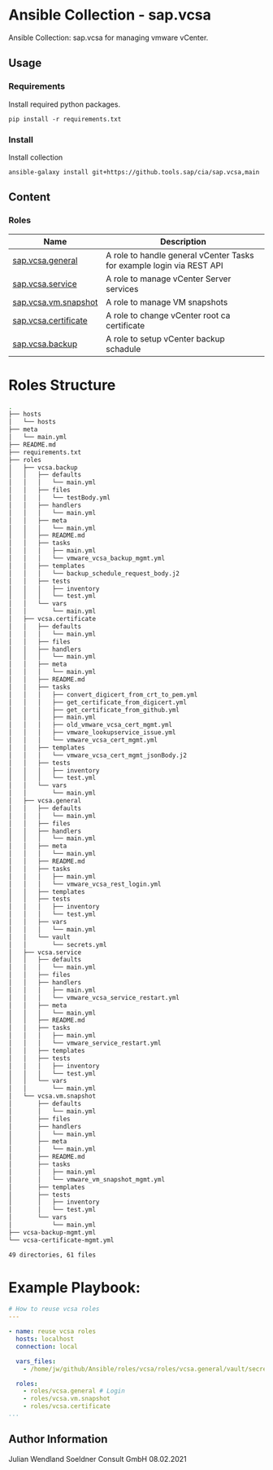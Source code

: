 # Ansible Collection - sap.vcsa
Ansible Collection: sap.vcsa for managing vmware vCenter.

## Usage
### Requirements
Install required python packages.
```
pip install -r requirements.txt
```

### Install
Install collection
```
ansible-galaxy install git+https://github.tools.sap/cia/sap.vcsa,main
```

## Content
### Roles
| Name                                      | Description                                       |
|-------------------------------------------|---------------------------------------------------|
| [sap.vcsa.general](roles/vcsa.general/)          | A role to handle general vCenter Tasks for example login via REST API |
| [sap.vcsa.service](roles/vcsa.service/)          | A role to manage vCenter Server services    	 |
| [sap.vcsa.vm.snapshot](roles/vcsa.vm.snapshot/)      | A role to manage VM snapshots 		   	 |
| [sap.vcsa.certificate](roles/vcsa.certificate/)      | A role to change vCenter root ca certificate     |
| [sap.vcsa.backup](roles/vcsa.backup/)           | A role to setup vCenter backup schadule          |


Roles Structure
===============

```bash
.
├── hosts
│   └── hosts
├── meta
│   └── main.yml
├── README.md
├── requirements.txt
├── roles
│   ├── vcsa.backup
│   │   ├── defaults
│   │   │   └── main.yml
│   │   ├── files
│   │   │   └── testBody.yml
│   │   ├── handlers
│   │   │   └── main.yml
│   │   ├── meta
│   │   │   └── main.yml
│   │   ├── README.md
│   │   ├── tasks
│   │   │   ├── main.yml
│   │   │   └── vmware_vcsa_backup_mgmt.yml
│   │   ├── templates
│   │   │   └── backup_schedule_request_body.j2
│   │   ├── tests
│   │   │   ├── inventory
│   │   │   └── test.yml
│   │   └── vars
│   │       └── main.yml
│   ├── vcsa.certificate
│   │   ├── defaults
│   │   │   └── main.yml
│   │   ├── files
│   │   ├── handlers
│   │   │   └── main.yml
│   │   ├── meta
│   │   │   └── main.yml
│   │   ├── README.md
│   │   ├── tasks
│   │   │   ├── convert_digicert_from_crt_to_pem.yml
│   │   │   ├── get_certificate_from_digicert.yml
│   │   │   ├── get_certificate_from_github.yml
│   │   │   ├── main.yml
│   │   │   ├── old_vmware_vcsa_cert_mgmt.yml
│   │   │   ├── vmware_lookupservice_issue.yml
│   │   │   └── vmware_vcsa_cert_mgmt.yml
│   │   ├── templates
│   │   │   └── vmware_vcsa_cert_mgmt_jsonBody.j2
│   │   ├── tests
│   │   │   ├── inventory
│   │   │   └── test.yml
│   │   └── vars
│   │       └── main.yml
│   ├── vcsa.general
│   │   ├── defaults
│   │   │   └── main.yml
│   │   ├── files
│   │   ├── handlers
│   │   │   └── main.yml
│   │   ├── meta
│   │   │   └── main.yml
│   │   ├── README.md
│   │   ├── tasks
│   │   │   ├── main.yml
│   │   │   └── vmware_vcsa_rest_login.yml
│   │   ├── templates
│   │   ├── tests
│   │   │   ├── inventory
│   │   │   └── test.yml
│   │   ├── vars
│   │   │   └── main.yml
│   │   └── vault
│   │       └── secrets.yml
│   ├── vcsa.service
│   │   ├── defaults
│   │   │   └── main.yml
│   │   ├── files
│   │   ├── handlers
│   │   │   ├── main.yml
│   │   │   └── vmware_vcsa_service_restart.yml
│   │   ├── meta
│   │   │   └── main.yml
│   │   ├── README.md
│   │   ├── tasks
│   │   │   ├── main.yml
│   │   │   └── vmware_service_restart.yml
│   │   ├── templates
│   │   ├── tests
│   │   │   ├── inventory
│   │   │   └── test.yml
│   │   └── vars
│   │       └── main.yml
│   └── vcsa.vm.snapshot
│       ├── defaults
│       │   └── main.yml
│       ├── files
│       ├── handlers
│       │   └── main.yml
│       ├── meta
│       │   └── main.yml
│       ├── README.md
│       ├── tasks
│       │   ├── main.yml
│       │   └── vmware_vm_snapshot_mgmt.yml
│       ├── templates
│       ├── tests
│       │   ├── inventory
│       │   └── test.yml
│       └── vars
│           └── main.yml
├── vcsa-backup-mgmt.yml
└── vcsa-certificate-mgmt.yml

49 directories, 61 files

```


# Example Playbook:
```yaml
# How to reuse vcsa roles
---

- name: reuse vcsa roles 
  hosts: localhost
  connection: local

  vars_files:
    - /home/jw/github/Ansible/roles/vcsa/roles/vcsa.general/vault/secrets.yml

  roles:
    - roles/vcsa.general # Login 
    - roles/vcsa.vm.snapshot
    - roles/vcsa.certificate
...
```

Author Information
------------------

Julian Wendland
Soeldner Consult GmbH
08.02.2021
